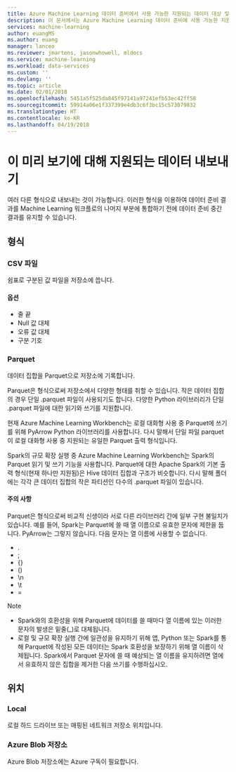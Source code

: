 ```yaml
---
title: Azure Machine Learning 데이터 준비에서 사용 가능한 지원되는 데이터 대상 및 출력 | Microsoft Docs
description: 이 문서에서는 Azure Machine Learning 데이터 준비에 사용 가능한 지원되는 대상 및 출력의 전체 목록을 제공합니다.
services: machine-learning
author: euangMS
ms.author: euang
manager: lanceo
ms.reviewer: jmartens, jasonwhowell, mldocs
ms.service: machine-learning
ms.workload: data-services
ms.custom: ''
ms.devlang: ''
ms.topic: article
ms.date: 02/01/2018
ms.openlocfilehash: 5451a5f525da845f97141a97241efb53ec42ff58
ms.sourcegitcommit: 59914a06e1f337399e4db3c6f3bc15c573079832
ms.translationtype: HT
ms.contentlocale: ko-KR
ms.lasthandoff: 04/19/2018
---
```

# <a name="supported-data-exports-for-this-preview"></a>이 미리 보기에 대해 지원되는 데이터 내보내기 
여러 다른 형식으로 내보내는 것이 가능합니다. 이러한 형식을 이용하여 데이터 준비 결과를 Machine Learning 워크플로의 나머지 부분에 통합하기 전에 데이터 준비 중간 결과를 유지할 수 있습니다.

## <a name="types"></a>형식 
### <a name="csv-file"></a>CSV 파일 
쉼표로 구분된 값 파일을 저장소에 씁니다.

#### <a name="options"></a>옵션
- 줄 끝
- Null 값 대체
- 오류 값 대체 
- 구분 기호


### <a name="parquet"></a>Parquet 
데이터 집합을 Parquet으로 저장소에 기록합니다.

Parquet은 형식으로써 저장소에서 다양한 형태를 취할 수 있습니다. 작은 데이터 집합의 경우 단일 .parquet 파일이 사용되기도 합니다. 다양한 Python 라이브러리가 단일 .parquet 파일에 대한 읽기와 쓰기를 지원합니다. 

현재 Azure Machine Learning Workbench는 로컬 대화형 사용 중 Parquet에 쓰기를 위해 PyArrow Python 라이브러리를 사용합니다. 다시 말해서 단일 파일 parquet이 로컬 대화형 사용 중 지원되는 유일한 Parquet 출력 형식입니다.

Spark의 규모 확장 실행 중 Azure Machine Learning Workbench는 Spark의 Parquet 읽기 및 쓰기 기능을 사용합니다. Parquet에 대한 Apache Spark의 기본 출력 형식(현재 하나만 지원됨)은 Hive 데이터 집합과 구조가 비슷합니다. 다시 말해 폴더에는 각각 큰 데이터 집합의 작은 파티션인 다수의 .parquet 파일이 있습니다. 

#### <a name="caveats"></a>주의 사항 
Parquet은 형식으로써 비교적 신생이라 서로 다른 라이브러리 간에 일부 구현 불일치가 있습니다. 예를 들어, Spark는 Parquet에 쓸 때 열 이름으로 유효한 문자에 제한을 둡니다. PyArrow는 그렇지 않습니다. 다음 문자는 열 이름에 사용할 수 없습니다. 
- .
- ;
- {}
- ()
- \\n
- \\t
- =

>[!NOTE]
>- Spark와의 호환성을 위해 Parquet에 데이터를 쓸 때마다 열 이름에 있는 이러한 문자의 발생은 밑줄(_)로 대체됩니다.
>- 로컬 및 규모 확장 실행 간에 일관성을 유지하기 위해 앱, Python 또는 Spark를 통해 Parquet에 작성된 모든 데이터는 Spark 호환성을 보장하기 위해 열 이름이 삭제됩니다. Spark에서 Parquet 문자에 쓸 때 예상되는 열 이름을 유지하려면 열에서 유효하지 않은 집합을 제거한 다음 쓰기를 수행하십시오.



## <a name="locations"></a>위치 
### <a name="local"></a>Local 
로컬 하드 드라이브 또는 매핑된 네트워크 저장소 위치입니다.

### <a name="azure-blob-storage"></a>Azure Blob 저장소
Azure Blob 저장소에는 Azure 구독이 필요합니다.

